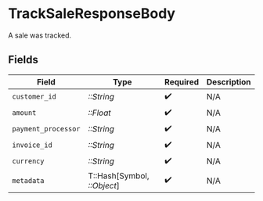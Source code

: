 # TrackSaleResponseBody

A sale was tracked.


## Fields

| Field                       | Type                        | Required                    | Description                 |
| --------------------------- | --------------------------- | --------------------------- | --------------------------- |
| `customer_id`               | *::String*                  | :heavy_check_mark:          | N/A                         |
| `amount`                    | *::Float*                   | :heavy_check_mark:          | N/A                         |
| `payment_processor`         | *::String*                  | :heavy_check_mark:          | N/A                         |
| `invoice_id`                | *::String*                  | :heavy_check_mark:          | N/A                         |
| `currency`                  | *::String*                  | :heavy_check_mark:          | N/A                         |
| `metadata`                  | T::Hash[Symbol, *::Object*] | :heavy_check_mark:          | N/A                         |
